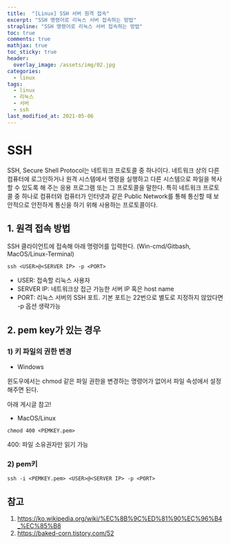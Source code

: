 ```yaml
---
title:  "[Linux] SSH 서버 원격 접속"
excerpt: "SSH 명령어로 리눅스 서버 접속하는 방법"
strapline: "SSH 명령어로 리눅스 서버 접속하는 방법"
toc: true
comments: true
mathjax: true
toc_sticky: true
header:
  overlay_image: /assets/img/02.jpg
categories:
  - linux
tags:
  - linux
  - 리눅스
  - 서버
  - ssh
last_modified_at: 2021-05-06
---
```


# SSH
SSH, Secure Shell Protocol는 네트워크 프로토콜 중 하나이다.
네트워크 상의 다른 컴퓨터에 로그인하거나 원격 시스템에서 명령을 실행하고 다른 시스템으로 
파일을 복사할 수 있도록 해 주는 응용 프로그램 또는 그 프로토콜을 말한다.
특히  네트워크 프로토콜 중 하나로 컴퓨터와 컴퓨터가 인터넷과 같은 Public Network를 통해 
통신할 때 보안적으로 안전하게 통신을 하기 위해 사용하는 프로토콜이다.

## 1. 원격 접속 방법
SSH 클라이언트에 접속해 아래 명령어를 입력한다.
(Win-cmd/Gitbash, MacOS/Linux-Terminal)

```shell
ssh <USER>@<SERVER IP> -p <PORT>
```

- USER: 접속할 리눅스 사용자
- SERVER IP: 네트워크상 접근 가능한 서버 IP 혹은 host name
- PORT: 리눅스 서버의 SSH 포트. 기본 포트는 22번으로 별도로 지정하지 않았다면 -p 옵션 생략가능

## 2. pem key가 있는 경우

### 1) 키 파일의 권한 변경
- Windows

윈도우에서는 chmod 같은 파일 권한을 변경하는 명령어가 없어서 파일 속성에서 설정해주면 된다.

아래 게시글 참고!





- MacOS/Linux
```shell
chmod 400 <PEMKEY.pem>
```
400: 파일 소유권자만 읽기 가능

### 2) pem키

```shell
ssh -i <PEMKEY.pem> <USER>@<SERVER IP> -p <PORT>
```

## 참고
1. https://ko.wikipedia.org/wiki/%EC%8B%9C%ED%81%90%EC%96%B4_%EC%85%B8
2. https://baked-corn.tistory.com/52
